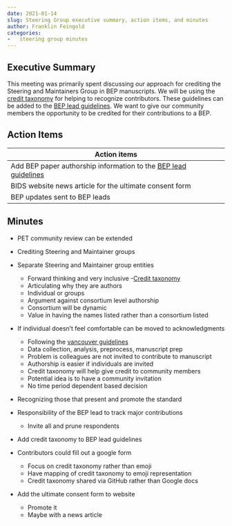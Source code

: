 ```yaml
---
date: 2021-01-14
slug: Steering Group executive summary, action items, and minutes
author: Franklin Feingold
categories:
-   steering group minutes
---
```


<!-- more -->

## Executive Summary

This meeting was primarily spent discussing our approach for crediting the Steering and Maintainers Group in BEP manuscripts.
We will be using the [credit taxonomy](https://credit.niso.org/) for helping to recognize contributors.
These guidelines can be added to the [BEP lead guidelines](https://docs.google.com/document/d/1pWmEEY-1-WuwBPNy5tDAxVJYQ9Een4hZJM06tQZg8X4/edit).
We want to give our community members the opportunity to be credited for their contributions to a BEP.

## Action Items

| Action items                                                                                                                                            |
| ------------------------------------------------------------------------------------------------------------------------------------------------------- |
| Add BEP paper authorship information to the [BEP lead guidelines](https://docs.google.com/document/d/1pWmEEY-1-WuwBPNy5tDAxVJYQ9Een4hZJM06tQZg8X4/edit) |
| BIDS website news article for the ultimate consent form                                                                                                 |
| BEP updates sent to BEP leads                                                                                                                           |

## Minutes

-   PET community review can be extended

-   Crediting Steering and Maintainer groups

-   Separate Steering and Maintainer group entities

    -   Forward thinking and very inclusive -[Credit taxonomy](https://credit.niso.org/)
    -   Articulating why they are authors
    -   Individual or groups
    -   Argument against consortium level authorship
    -   Consortium will be dynamic
    -   Value in having the names listed rather than a consortium listed

-   If individual doesn’t feel comfortable can be moved to acknowledgments

    -   Following the [vancouver guidelines](http://www.icmje.org/recommendations/browse/roles-and-responsibilities/defining-the-role-of-authors-and-contributors.html)
    -   Data collection, analysis, preprocess, manuscript prep
    -   Problem is colleagues are not invited to contribute to manuscript
    -   Authorship is easier if individuals are invited
    -   Credit taxonomy will help give credit to community members
    -   Potential idea is to have a community invitation
    -   No time period dependent based decision

-   Recognizing those that present and promote the standard

-   Responsibility of the BEP lead to track major contributions

    -   Invite all and prune respondents

-   Add credit taxonomy to BEP lead guidelines

-   Contributors could fill out a google form

    -   Focus on credit taxonomy rather than emoji
    -   Have mapping of credit taxonomy to emoji representation
    -   Credit taxonomy shared via GitHub rather than Google docs

-   Add the ultimate consent form to website

    -   Promote it
    -   Maybe with a news article
